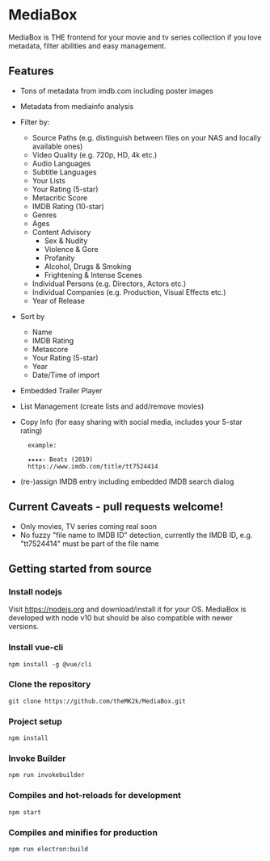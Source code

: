 # MediaBox
MediaBox is THE frontend for your movie and tv series collection if you love metadata, filter abilities and easy management.

## Features
- Tons of metadata from imdb.com including poster images
- Metadata from mediainfo analysis
- Filter by:
	- Source Paths (e.g. distinguish between files on your NAS and locally available ones)
	- Video Quality (e.g. 720p, HD, 4k etc.)
	- Audio Languages
	- Subtitle Languages
	- Your Lists
	- Your Rating (5-star)
	- Metacritic Score
	- IMDB Rating (10-star)
	- Genres
	- Ages
	- Content Advisory
		- Sex & Nudity
		- Violence & Gore
		- Profanity
		- Alcohol, Drugs & Smoking
		- Frightening & Intense Scenes
	- Individual Persons (e.g. Directors, Actors etc.)
	- Individual Companies (e.g. Production, Visual Effects etc.)
	- Year of Release
- Sort by
	- Name
	- IMDB Rating
	- Metascore
	- Your Rating (5-star)
	- Year
	- Date/Time of import
- Embedded Trailer Player
- List Management (create lists and add/remove movies)
- Copy Info (for easy sharing with social media, includes your 5-star rating)

		example:

		★★★★☆ Beats (2019)
		https://www.imdb.com/title/tt7524414
- (re-)assign IMDB entry including embedded IMDB search dialog

## Current Caveats - pull requests welcome!
- Only movies, TV series coming real soon
- No fuzzy "file name to IMDB ID" detection, currently the IMDB ID, e.g. "tt7524414" must be part of the file name

## Getting started from source

### Install nodejs
Visit https://nodejs.org and download/install it for your OS. MediaBox is developed with node v10 but should be also compatible with newer versions.

### Install vue-cli
```
npm install -g @vue/cli
```

### Clone the repository
```
git clone https://github.com/theMK2k/MediaBox.git
```

### Project setup
```
npm install
```

### Invoke Builder
```
npm run invokebuilder
```

### Compiles and hot-reloads for development
```
npm start
```

### Compiles and minifies for production
```
npm run electron:build
```
